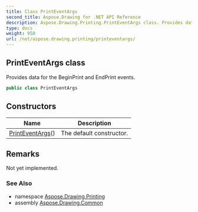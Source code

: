```yaml
---
title: Class PrintEventArgs
second_title: Aspose.Drawing for .NET API Reference
description: Aspose.Drawing.Printing.PrintEventArgs class. Provides data for the BeginPrint and EndPrint events
type: docs
weight: 950
url: /net/aspose.drawing.printing/printeventargs/
---
```

## PrintEventArgs class

Provides data for the BeginPrint and EndPrint events.

```csharp
public class PrintEventArgs
```

## Constructors

| Name | Description |
| --- | --- |
| [PrintEventArgs](printeventargs/)() | The default constructor. |

## Remarks

Not yet implemented.

### See Also

* namespace [Aspose.Drawing.Printing](../../aspose.drawing.printing/)
* assembly [Aspose.Drawing.Common](../../)


